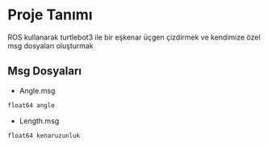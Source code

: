 # Proje Tanımı

ROS kullanarak turtlebot3 ile bir eşkenar üçgen çizdirmek ve kendimize özel msg dosyaları oluşturmak

## Msg Dosyaları
- Angle.msg
```python
float64 angle

```
- Length.msg
```python
float64 kenaruzunluk
```
